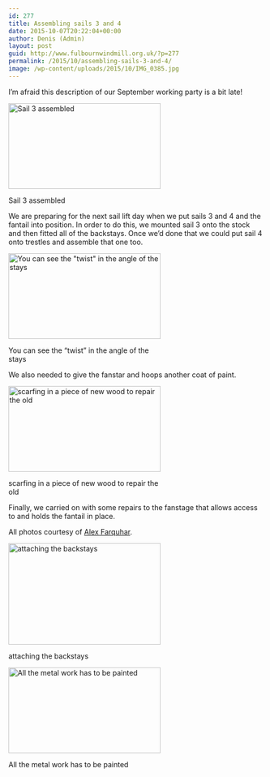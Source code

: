 ```yaml
---
id: 277
title: Assembling sails 3 and 4
date: 2015-10-07T20:22:04+00:00
author: Denis (Admin)
layout: post
guid: http://www.fulbournwindmill.org.uk/?p=277
permalink: /2015/10/assembling-sails-3-and-4/
image: /wp-content/uploads/2015/10/IMG_0385.jpg
---
```

I&#8217;m afraid this description of our September working party is a bit late!

<div id="attachment_279" style="max-width: 310px" class="wp-caption alignleft">
  <a href="http://www.fulbournwindmill.org.uk/wp-content/uploads/2015/10/IMG_0359.jpg"><img class="wp-image-279 size-medium" src="http://www.fulbournwindmill.org.uk/wp-content/uploads/2015/10/IMG_0359-300x169.jpg" alt="Sail 3 assembled" width="300" height="169" srcset="http://www.fulbournwindmill.org.uk/wp-content/uploads/2015/10/IMG_0359-300x170.jpg 300w, http://www.fulbournwindmill.org.uk/wp-content/uploads/2015/10/IMG_0359-1024x575.jpg 1024w, http://www.fulbournwindmill.org.uk/wp-content/uploads/2015/10/IMG_0359-70x40.jpg 70w" sizes="(max-width: 300px) 100vw, 300px" /></a>
  
  <p class="wp-caption-text">
    Sail 3 assembled
  </p>
</div>

We are preparing for the next sail lift day when we put sails 3 and 4 and the fantail into position. In order to do this, we mounted sail 3 onto the stock and then fitted all of the backstays. Once we&#8217;d done that we could put sail 4 onto trestles and assemble that one too.

<div id="attachment_280" style="max-width: 310px" class="wp-caption alignleft">
  <a href="http://www.fulbournwindmill.org.uk/wp-content/uploads/2015/10/IMG_0368.jpg"><img class="size-medium wp-image-280" src="http://www.fulbournwindmill.org.uk/wp-content/uploads/2015/10/IMG_0368-300x169.jpg" alt="You can see the &quot;twist&quot; in the angle of the stays" width="300" height="169" srcset="http://www.fulbournwindmill.org.uk/wp-content/uploads/2015/10/IMG_0368-300x170.jpg 300w, http://www.fulbournwindmill.org.uk/wp-content/uploads/2015/10/IMG_0368-1024x575.jpg 1024w, http://www.fulbournwindmill.org.uk/wp-content/uploads/2015/10/IMG_0368-70x40.jpg 70w" sizes="(max-width: 300px) 100vw, 300px" /></a>
  
  <p class="wp-caption-text">
    You can see the &#8220;twist&#8221; in the angle of the stays
  </p>
</div>

We also needed to give the fanstar and hoops another coat of paint.

<div id="attachment_281" style="max-width: 310px" class="wp-caption alignleft">
  <a href="http://www.fulbournwindmill.org.uk/wp-content/uploads/2015/10/IMG_0379.jpg"><img class="size-medium wp-image-281" src="http://www.fulbournwindmill.org.uk/wp-content/uploads/2015/10/IMG_0379-300x169.jpg" alt="scarfing in a piece of new wood to repair the old" width="300" height="169" srcset="http://www.fulbournwindmill.org.uk/wp-content/uploads/2015/10/IMG_0379-300x170.jpg 300w, http://www.fulbournwindmill.org.uk/wp-content/uploads/2015/10/IMG_0379-1024x575.jpg 1024w, http://www.fulbournwindmill.org.uk/wp-content/uploads/2015/10/IMG_0379-70x40.jpg 70w" sizes="(max-width: 300px) 100vw, 300px" /></a>
  
  <p class="wp-caption-text">
    scarfing in a piece of new wood to repair the old
  </p>
</div>

Finally, we carried on with some repairs to the fanstage that allows access to and holds the fantail in place.

All photos courtesy of [Alex Farquhar](https://www.facebook.com/AlexfarquharFilmproductions).

<div id="attachment_282" style="max-width: 310px" class="wp-caption alignleft">
  <a href="http://www.fulbournwindmill.org.uk/wp-content/uploads/2015/10/IMG_0386.jpg"><img class="size-medium wp-image-282" src="http://www.fulbournwindmill.org.uk/wp-content/uploads/2015/10/IMG_0386-300x200.jpg" alt="attaching the backstays" width="300" height="200" srcset="http://www.fulbournwindmill.org.uk/wp-content/uploads/2015/10/IMG_0386-300x200.jpg 300w, http://www.fulbournwindmill.org.uk/wp-content/uploads/2015/10/IMG_0386-1024x683.jpg 1024w" sizes="(max-width: 300px) 100vw, 300px" /></a>
  
  <p class="wp-caption-text">
    attaching the backstays
  </p>
</div>

<div id="attachment_283" style="max-width: 310px" class="wp-caption alignleft">
  <a href="http://www.fulbournwindmill.org.uk/wp-content/uploads/2015/10/IMG_0396.jpg"><img class="size-medium wp-image-283" src="http://www.fulbournwindmill.org.uk/wp-content/uploads/2015/10/IMG_0396-300x169.jpg" alt="All the metal work has to be painted" width="300" height="169" srcset="http://www.fulbournwindmill.org.uk/wp-content/uploads/2015/10/IMG_0396-300x170.jpg 300w, http://www.fulbournwindmill.org.uk/wp-content/uploads/2015/10/IMG_0396-1024x575.jpg 1024w, http://www.fulbournwindmill.org.uk/wp-content/uploads/2015/10/IMG_0396-70x40.jpg 70w" sizes="(max-width: 300px) 100vw, 300px" /></a>
  
  <p class="wp-caption-text">
    All the metal work has to be painted
  </p>
</div>

&nbsp;